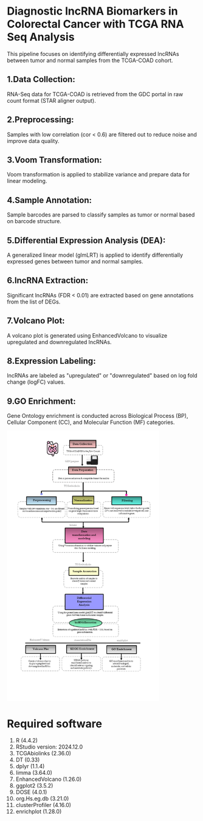 # Diagnostic lncRNA Biomarkers in Colorectal Cancer with TCGA RNA Seq Analysis
This pipeline focuses on identifying differentially expressed lncRNAs between tumor and normal samples from the TCGA-COAD cohort. 


## 1.Data Collection: 
RNA-Seq data for TCGA-COAD is retrieved from the GDC portal in raw count format (STAR aligner output).

## 2.Preprocessing: 
Samples with low correlation (cor < 0.6) are filtered out to reduce noise and improve data quality.

## 3.Voom Transformation: 
Voom transformation is applied to stabilize variance and prepare data for linear modeling.

## 4.Sample Annotation: 
Sample barcodes are parsed to classify samples as tumor or normal based on barcode structure.

## 5.Differential Expression Analysis (DEA): 
A generalized linear model (glmLRT) is applied to identify differentially expressed genes between tumor and normal samples.

## 6.lncRNA Extraction: 
Significant lncRNAs (FDR < 0.01) are extracted based on gene annotations from the list of DEGs.

## 7.Volcano Plot: 
A volcano plot is generated using EnhancedVolcano to visualize upregulated and downregulated lncRNAs.

## 8.Expression Labeling: 
lncRNAs are labeled as "upregulated" or "downregulated" based on log fold change (logFC) values.

## 9.GO Enrichment: 
Gene Ontology enrichment is conducted across Biological Process (BP), Cellular Component (CC), and Molecular Function (MF) categories.


<img src="images/Image.png" width="400"/>

# Required software

1. R (4.4.2)
2. RStudio version: 2024.12.0
3. TCGAbiolinks (2.36.0)
4. DT (0.33)
5. dplyr (1.1.4)
6. limma (3.64.0)
7. EnhancedVolcano (1.26.0)
8. ggplot2 (3.5.2)
9. DOSE (4.0.1)
10. org.Hs.eg.db (3.21.0)
11. clusterProfiler (4.16.0)
12. enrichplot (1.28.0)
    
